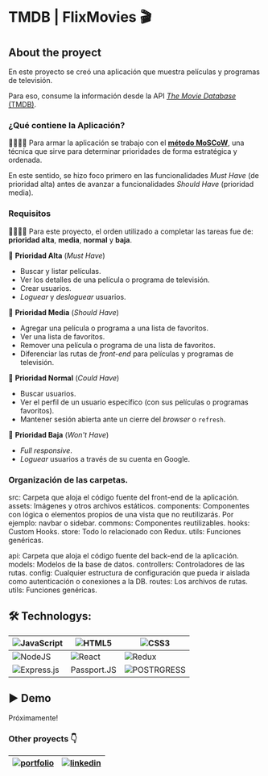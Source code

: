 # TMDB | FlixMovies :clapper:



## About the proyect

En este proyecto se creó una aplicación que muestra películas y programas de televisión. 

Para eso, consume la información desde la API [_The Movie Database_ (TMDB)](https://www.themoviedb.org/).

### ¿Qué contiene la Aplicación?

👩‍🏫👨‍🏫 Para armar la aplicación se trabajo con el [**método MoSCoW**](https://www.itdo.com/blog/moscow-que-es-y-como-priorizar-en-el-desarrollo-de-tu-aplicacion/), una técnica que sirve para determinar prioridades de forma estratégica y ordenada.

En este sentido, se hizo foco primero en las funcionalidades _Must Have_ (de prioridad alta) antes de avanzar a funcionalidades _Should Have_ (prioridad media).

### Requisitos

👩‍🏫👨‍🏫 Para este proyecto, el orden utilizado a completar las tareas fue de: **prioridad alta**, **media**, **normal** y **baja**.

📕 **Prioridad Alta** (_Must Have_)

- Buscar y listar películas.
- Ver los detalles de una película o programa de televisión.
- Crear usuarios.
- _Loguear_ y _desloguear_ usuarios.

📘 **Prioridad Media** (_Should Have_)

- Agregar una película o programa a una lista de favoritos.
- Ver una lista de favoritos.
- Remover una película o programa de una lista de favoritos.
- Diferenciar las rutas de _front-end_ para películas y programas de televisión.

📗 **Prioridad Normal** (_Could Have_)

- Buscar usuarios.
- Ver el perfil de un usuario específico (con sus películas o programas favoritos).
- Mantener sesión abierta ante un cierre del _browser_ o `refresh`.

📓 **Prioridad Baja** (_Won't Have_)

- _Full responsive_.
- _Loguear_ usuarios a través de su cuenta en Google.

### Organización de las carpetas. 


src: Carpeta que aloja el código fuente del front-end de la aplicación.
assets: Imágenes y otros archivos estáticos.
components: Componentes con lógica o elementos propios de una vista que no reutilizarás. Por ejemplo: navbar o sidebar.
commons: Componentes reutilizables.
hooks: Custom Hooks.
store: Todo lo relacionado con Redux.
utils: Funciones genéricas.


api: Carpeta que aloja el código fuente del back-end de la aplicación.
models: Modelos de la base de datos.
controllers: Controladores de las rutas.
config: Cualquier estructura de configuración que pueda ir aislada como autenticación o conexiones a la DB.
routes: Los archivos de rutas.
utils: Funciones genéricas.


## :hammer_and_wrench: Technologys:

|![JavaScript](https://img.shields.io/badge/javascript-%23323330.svg?style=for-the-badge&logo=javascript&logoColor=%23F7DF1E)|![HTML5](https://img.shields.io/badge/html5-%23E34F26.svg?style=for-the-badge&logo=html5&logoColor=white)|![CSS3](https://img.shields.io/badge/css3-%231572B6.svg?style=for-the-badge&logo=css3&logoColor=white)|
|-------- |--------|--------|
|![NodeJS](https://img.shields.io/badge/node.js-6DA55F?style=for-the-badge&logo=node.js&logoColor=white)|![React](https://img.shields.io/badge/react-%2320232a.svg?style=for-the-badge&logo=react&logoColor=%2361DAFB)|![Redux](https://img.shields.io/badge/redux-%23593d88.svg?style=for-the-badge&logo=redux&logoColor=white)|
|![Express.js](https://img.shields.io/badge/express.js-%23404d59.svg?style=for-the-badge&logo=express&logoColor=%2361DAFB)|Passport.JS|![POSTRGRESS](https://img.shields.io/badge/PostgreSQL/336791?style=flat-square&logo=PostgreSQL&logoColor=white)|

## 	:arrow_forward: Demo

Próximamente!


### Other proyects :point_down:

|[![portfolio](https://img.shields.io/badge/my_portfolio-000?style=for-the-badge&logo=ko-fi&logoColor=white)](https://sabrinademetrio96.netlify.app/)| [![linkedin](https://img.shields.io/badge/linkedin-0A66C2?style=for-the-badge&logo=linkedin&logoColor=white)](https://www.linkedin.com/in/sabrina-demetrio/) |
|-------- |--------|